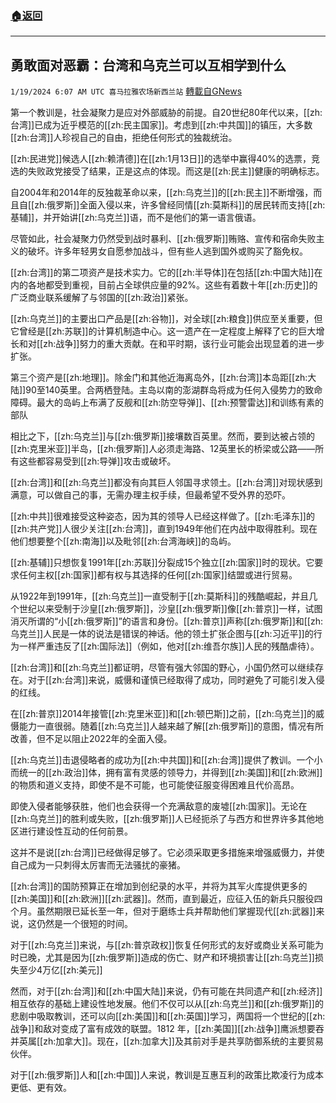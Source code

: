 ###  [:house:返回](README.md)
---


## 勇敢面对恶霸：台湾和乌克兰可以互相学到什么
`1/19/2024 6:07 AM UTC 喜马拉雅农场新西兰站` [轉載自GNews](https://gnews.org/articles/2234406)

第一个教训是，社会凝聚力是应对外部威胁的前提。自20世纪80年代以来，[[zh:台湾]]已成为近乎模范的[[zh:民主国家]]。考虑到[[zh:中共国]]的镇压，大多数[[zh:台湾]]人珍视自己的自由，拒绝任何形式的独裁统治。

[[zh:民进党]]候选人[[zh:赖清德]]在[[zh:1月13日]]的选举中赢得40%的选票，竞选的失败政党接受了结果，正是这点的体现。而这是[[zh:民主]]健康的明确标志。

自2004年和2014年的反独裁革命以来，[[zh:乌克兰]]的[[zh:民主]]不断增强，而且自[[zh:俄罗斯]]全面入侵以来，许多曾经同情[[zh:莫斯科]]的居民转而支持[[zh:基辅]]，并开始讲[[zh:乌克兰]]语，而不是他们的第一语言俄语。

尽管如此，社会凝聚力仍然受到战时暴利、[[zh:俄罗斯]]贿赂、宣传和宿命失败主义的破坏。许多年轻男女自愿参加战斗，但有些人逃到国外或购买了豁免权。

[[zh:台湾]]的第二项资产是技术实力。它的[[zh:半导体]]在包括[[zh:中国大陆]]在内的各地都受到重视，目前占全球供应量的92%。这些有着数十年[[zh:历史]]的广泛商业联系缓解了与邻国的[[zh:政治]]紧张。

[[zh:乌克兰]]的主要出口产品是[[zh:谷物]]，对全球[[zh:粮食]]供应至关重要，但它曾经是[[zh:苏联]]的计算机制造中心。这一遗产在一定程度上解释了它的巨大增长和对[[zh:战争]]努力的重大贡献。在和平时期，该行业可能会出现显着的进一步扩张。

第三个资产是[[zh:地理]]。除金门和其他近海离岛外，[[zh:台湾]]本岛距[[zh:大陆]]90至140英里。​​​​​​​​​​​​​​​​​​​​​合两栖登陆。主岛以南的澎湖群岛将成为任何入侵势力的致命障碍。最大的岛屿上布满了反舰和[[zh:防空导弹]]、[[zh:预警雷达]]和训练有素的部队

相比之下，[[zh:乌克兰]]与[[zh:俄罗斯]]接壤数百英里。然而，要到达被占领的[[zh:克里米亚]]半岛，[[zh:俄罗斯]]人必须走海路、12英里长的桥梁或公路——所有这些都容易受到[[zh:导弹]]攻击或破坏。

[[zh:台湾]]和[[zh:乌克兰]]都没有向其巨人邻国寻求领土。[[zh:台湾]]对现状感到满意，可以做自己的事，无需办理主权手续，但最希望不受外界的恐吓。

[[zh:中共]]很难接受这种姿态，因为其的领导人已经这样做了。[[zh:毛泽东]]的[[zh:共产党]]人很少关注[[zh:台湾]]，直到1949年他们在内战中取得胜利。现在他们想要整个[[zh:南海]]以及毗邻[[zh:台湾海峡]]的岛屿。

[[zh:基辅]]只想恢复1991年[[zh:苏联]]分裂成15个独立[[zh:国家]]时的现状。它要求任何主权[[zh:国家]]都有权与其选择的任何[[zh:国家]]结盟或进行贸易。

从1922年到1991年，[[zh:乌克兰]]一直受制于[[zh:莫斯科]]的残酷崛起，并且几个世纪以来受制于沙皇[[zh:俄罗斯]]，沙皇[[zh:俄罗斯]]像[[zh:普京]]一样，试图消灭所谓的“小[[zh:俄罗斯]]”的语言和身份。[[zh:普京]]声称[[zh:俄罗斯]]和[[zh:乌克兰]]人民是一体的说法是错误的神话。他的领土扩张企图与[[zh:习近平]]的行为一样严重违反了[[zh:国际法]]（例如，他对[[zh:维吾尔族]]人民的残酷虐待）。

[[zh:台湾]]和[[zh:乌克兰]]都证明，尽管有强大邻国的野心，小国仍然可以继续存在。对于[[zh:台湾]]来说，威慑和谨慎已经取得了成功，同时避免了可能引发入侵的红线。

在[[zh:普京]]2014年接管[[zh:克里米亚]]和[[zh:顿巴斯]]之前，[[zh:乌克兰]]的威慑能力一直很弱。随着[[zh:乌克兰]]人越来越了解[[zh:俄罗斯]]的意图，情况有所改善，但不足以阻止2022年的全面入侵。

[[zh:乌克兰]]击退侵略者的成功为[[zh:中共国]]和[[zh:台湾]]提供了教训。一个小而统一的[[zh:政治]]体，拥有富有灵感的领导力，并得到[[zh:美国]]和[[zh:欧洲]]的物质和道义支持，即使不是不可能，也可能使征服变得困难且代价高昂。

即使入侵者能够获胜，他们也会获得一个充满敌意的废墟[[zh:国家]]。无论在[[zh:乌克兰]]的胜利或失败，[[zh:俄罗斯]]人已经扼杀了与西方和世界许多其他地区进行建设性互动的任何前景。

这并不是说[[zh:台湾]]已经做得足够了。它必须采取更多措施来增强威慑力，并使自己成为一只刺得太厉害而无法骚扰的豪猪。

[[zh:台湾]]的国防预算正在增加到创纪录的水平，并将为其军火库提供更多的[[zh:美国]]和[[zh:欧洲]][[zh:武器]]。然而，直到最近，应征入伍的新兵只服役四个月。虽然期限已延长至一年，但对于磨练士兵并帮助他们掌握现代[[zh:武器]]来说，这仍然是一个很短的时间。

对于[[zh:乌克兰]]来说，与[[zh:普京政权]]恢复任何形式的友好或商业关系可能为时已晚，尤其是因为[[zh:俄罗斯]]造成的伤亡、财产和环境损害让[[zh:乌克兰]]损失至少4万亿[[zh:美元]]

然而，对于[[zh:台湾]]和[[zh:中国大陆]]来说，仍有可能在共同遗产和[[zh:经济]]相互依存的基础上建设性地发展。他们不仅可以从[[zh:乌克兰]]和[[zh:俄罗斯]]的悲剧中吸取教训，还可以向[[zh:美国]]和[[zh:英国]]学习，两国将一个世纪的[[zh:战争]]和敌对变成了富有成效的联盟。1812 年，[[zh:美国]][[zh:战争]]鹰派想要吞并英属[[zh:加拿大]]。现在，[[zh:加拿大]]及其前对手是共享防御系统的主要贸易伙伴。

对于[[zh:俄罗斯]]人和[[zh:中国]]人来说，教训是互惠互利的政策比欺凌行为成本更低、更有效。
